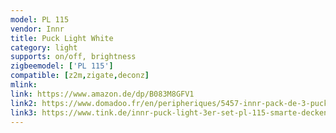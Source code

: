 ```yaml
---
model: PL 115
vendor: Innr
title: Puck Light White
category: light
supports: on/off, brightness
zigbeemodel: ['PL 115']
compatible: [z2m,zigate,deconz]
mlink: 
link: https://www.amazon.de/dp/B083M8GFV1
link2: https://www.domadoo.fr/en/peripheriques/5457-innr-pack-de-3-pucks-encastrables-blanc-chaud-2700k-intensite-reglable-8718781552442.html
link3: https://www.tink.de/innr-puck-light-3er-set-pl-115-smarte-deckenbeleuchtung
---
```

